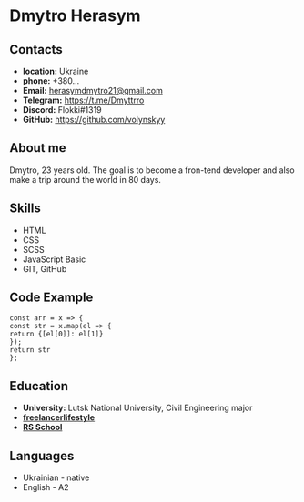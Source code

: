 # Dmytro Herasym

## Contacts
* **location:** Ukraine
* **phone:** +380...
* **Email:** herasymdmytro21@gmail.com
* **Telegram:** https://t.me/Dmyttrro
* **Discord:** Flokki#1319
* **GitHub:** https://github.com/volynskyy

## About me
Dmytro, 23 years old. The goal is to become a fron-tend developer and also make a trip around the world in 80 days.

## Skills
* HTML
* CSS
* SCSS
* JavaScript Basic
* GIT, GitHub

## Code Example
```
const arr = x => {
const str = x.map(el => {
return {[el[0]]: el[1]}
});
return str
};
```

## Education
* **University:** Lutsk National University, Civil Engineering major
* **[freelancerlifestyle](https://www.youtube.com/playlist?list=PLM6XATa8CAG4F9nAIYNS5oAiPotxwLFIr)**
* **[RS School](https://rs.school/js/)**

## Languages
* Ukrainian - native
* English - A2  
